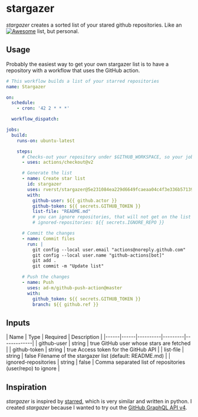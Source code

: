 # stargazer

*stargazer* creates a sorted list of your stared github repositories.
Like an [![Awesome](https://awesome.re/badge.svg)](https://awesome.re)
list, but personal.

## Usage

Probably the easiest way to get your own stargazer list is to have a
repository with a workflow that uses the GitHub action.

```yaml
# This workflow builds a list of your starred repositories
name: Stargazer

on:
  schedule:
    - cron: '42 2 * * *'

  workflow_dispatch:

jobs:
  build:
    runs-on: ubuntu-latest

    steps:
      # Checks-out your repository under $GITHUB_WORKSPACE, so your job can access it
      - uses: actions/checkout@v2

      # Generate the list
      - name: Create star list
        id: stargazer
        uses: rverst/stargazer@5e231084ea229d6649fcaeaa04c4f3e336b57139
        with:
          github-user: ${{ github.actor }}
          github-token: ${{ secrets.GITHUB_TOKEN }}
          list-file: "README.md"
          # you can ignore repositories, that will not get on the list
          # ignored-repositories: ${{ secrets.IGNORE_REPO }}

      # Commit the changes
      - name: Commit files
        run: |
          git config --local user.email "actions@noreply.github.com"
          git config --local user.name "github-actions[bot]"
          git add .
          git commit -m "Update list"

      # Push the changes
      - name: Push
        uses: ad-m/github-push-action@master
        with:
          github_token: ${{ secrets.GITHUB_TOKEN }}
          branch: ${{ github.ref }}
```

## Inputs

| Name | Type | Required | Description |
|------|------|----------|---------|-------------|
| github-user | string | true GitHub user whose stars are fetched |
| github-token | string | true Access token for the GitHub API |
| list-file | string | false Filename of the stargazer list (default: README.md) |
| ignored-repositories | string | false | Comma separated list of repositories (user/repo) to ignore |

## Inspiration

*stargazer* is inspired by [starred](https://github.com/gmolveau/starred),
which is very similar and written in python. I created *stargazer* because I
wanted to try out the [GitHub GraphQL API v4](https://docs.github.com/en/graphql).
